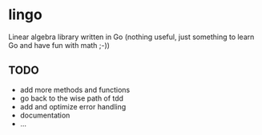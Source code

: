 # lingo

Linear algebra library written in Go (nothing useful, just something to learn Go and have fun with math ;-))

## TODO

- add more methods and functions
- go back to the wise path of tdd
- add and optimize error handling
- documentation
- ...
